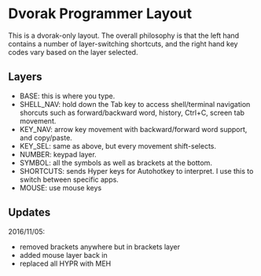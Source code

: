 Dvorak Programmer Layout
========================

This is a dvorak-only layout. The overall philosophy is that the left hand contains a number of layer-switching shortcuts, and the right hand key codes vary based on the layer selected.

Layers
------

* BASE: this is where you type.
* SHELL_NAV: hold down the Tab key to access shell/terminal navigation shorcuts such as forward/backward word, history, Ctrl+C, screen tab movement.
* KEY_NAV: arrow key movement with backward/forward word support, and copy/paste.
* KEY_SEL: same as above, but every movement shift-selects.
* NUMBER: keypad layer.
* SYMBOL: all the symbols as well as brackets at the bottom.
* SHORTCUTS: sends Hyper keys for Autohotkey to interpret. I use this to switch between specific apps.
* MOUSE: use mouse keys

Updates
-------

2016/11/05:
* removed brackets anywhere but in brackets layer
* added mouse layer back in
* replaced all HYPR with MEH